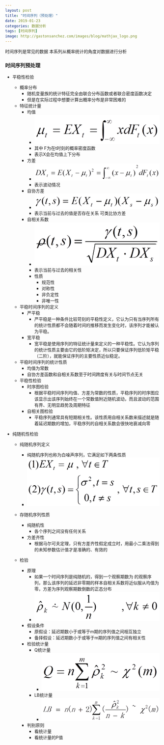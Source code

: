 ```yaml
---
layout: post
title: "时间序列（预处理）"
date: 2019-01-23
categories: 数据分析
tags: [时间序列]
image: http://gastonsanchez.com/images/blog/mathjax_logo.png
---
```


时间序列是常见的数据 本系列从概率统计的角度对数据进行分析

<!-- more -->

### 时间序列预处理

*   平稳性检验
    * 概率分布
        * 随机变量族的统计特征完全由联合分布函数或者联合密度函数决定
        * 但是在实际过程中想要计算出概率分布是非常困难的
    * 特征统计量
        * 均值 
            * ![](images/图片1.png)
            * 其中 F为在t时刻的概率密度函数
            * 表示X会在均值上下分布 
        * 方差
            * ![](images/图片2.png)
            * 表示波动情况
        * 自协方差
            * ![](images/图片3.png)
            * 表示当前与过去的值是否存在关系 可类比协方差
        * 自相关系数
            * ![](images/图片4.png)
            * 表示当前与过去的相关性
            * 性质
                * 规范性
                * 对称性
                * 非负定性
                * 非唯一性
    *   平稳时间序列的定义
        * 严平稳
            * 严平稳是一种条件比较苛刻的平稳性定义，它认为只有当序列所有的统计性质都不会随着时间的推移而发生变化时，该序列才能被认为平稳。
        * 宽平稳
            * 宽平稳是使用序列的特征统计量来定义的一种平稳性。它认为序列的统计性质主要由它的低阶矩决定，所以只要保证序列低阶矩平稳（二阶），就能保证序列的主要性质近似稳定。 
    *   平稳时间序列的统计性质
        * 均值为常数
        * 自协方差函数和自相关系数至于时间跨度有关与时间节点无关
    *   平稳性检验
        * 时序图检验
            * 根据平稳时间序列均值、方差为常数的性质，平稳序列的时序图应该显示出该序列始终在一个常数值附近随机波动，而且波动的范围有界、无明显趋势及周期特征
        * 自相关图检验 
            * 平稳序列通常具有短期相关性。该性质用自相关系数来描述就是随着延迟期数的增加，平稳序列的自相关系数会很快地衰减向零

*   纯随机性检验
    * 纯随机序列定义
        * 纯随机序列也称为白噪声序列，它满足如下两条性质 
        * ![](images/图片5.png)
    * 存随机序列性质
        * 纯随机性  
            * 各个序列之间没有任何关系
        * 方差齐性
            * 根据马尔可夫定理，只有方差齐性假定成立时，用最小二乘法得到的未知参数估计值才是准确的、有效的
            
    * 检验
        * 原理
            * 如果一个时间序列是纯随机的，得到一个观察期数为 的观察序列，那么该序列的延迟非零期的样本自相关系数将近似服从均值为零，方差为序列观察期数倒数的正态分布
            * ![](images/图片8.png)
        * 假设条件
            * 原假设：延迟期数小于或等于m期的序列值之间相互独立
            * 备择假设：延迟期数小于或等于m期的序列值之间有相关性 
        * 检验统计量
            * Q统计量
                * ![](images/图片6.png)
            * LB统计量
                * ![](images/图片7.png)
        * 判别原则
            * 看统计量
            * 看统计量的P值

        
